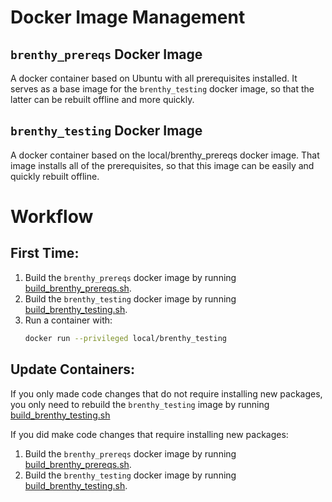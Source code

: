 # Docker Image Management

## `brenthy_prereqs` Docker Image

A docker container based on Ubuntu with all prerequisites installed.
It serves as a base image for the `brenthy_testing` docker image, so that the latter can be rebuilt offline and more quickly.

## `brenthy_testing` Docker Image

A docker container based on the local/brenthy_prereqs docker image.
That image installs all of the prerequisites, so that this image can be easily and quickly rebuilt offline.

# Workflow

## First Time:

1. Build the `brenthy_prereqs` docker image by running [build_brenthy_prereqs.sh](./build_brenthy_prereqs.sh).
2. Build the `brenthy_testing` docker image by running [build_brenthy_testing.sh](./build_brenthy_testing.sh).
3. Run a container with:
   ```sh
   docker run --privileged local/brenthy_testing
   ```

## Update Containers:

If you only made code changes that do not require installing new packages, you only need to rebuild the `brenthy_testing` image by running [build_brenthy_testing.sh](./build_brenthy_testing.sh)

If you did make code changes that require installing new packages:

1. Build the `brenthy_prereqs` docker image by running [build_brenthy_prereqs.sh](./build_brenthy_prereqs.sh).
2. Build the `brenthy_testing` docker image by running [build_brenthy_testing.sh](./build_brenthy_testing.sh).
